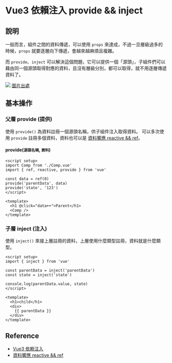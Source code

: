 # Vue3 依賴注入 provide && inject

## 說明

一般而言，組件之間的資料傳遞，可以使用 `props` 來達成，不過一旦層級過多的時候，`props` 就要逐層向下傳遞，會越來越麻煩且複雜。

而 `provide`、`inject` 可以解決這個問題，它可以提供一個「源頭」，子組件們可以藉由同一個源頭取得對應的資料，且沒有層級分別，都可以取得，就不用逐層傳遞資料了。

![](/Vue/img/provide-inject.png)
[圖片出處](https://cn.vuejs.org/guide/components/provide-inject.html#prop-drilling)

## 基本操作

### 父層 provide (提供)

使用 `provide()` 為資料註冊一個源頭名稱，供子組件注入取得資料。
可以多次使用 `provide` 註冊多個資料，資料也可以是 [資料響應 reactive && ref]。

#### provide(`源頭名稱`, `資料`)

```vue {6-7}
<script setup>
import Comp from './Comp.vue'
import { ref, reactive, provide } from 'vue'

const data = ref(0)
provide('parentData', data)
provide('state', '123')
</script>

<template>
  <h1 @click="data++">Parent</h1>
  <Comp />
</template>
```

### 子層 inject (注入)

使用 `inject()` 來接上層註冊的資料，上層使用什麼類型註冊，資料就是什麼類型。

```vue {4-5}
<script setup>
import { inject } from 'vue'

const parentData = inject('parentData')
const state = inject('state')

console.log(parentData.value, state)
</script>

<template>
  <h1>child</h1>
  <div>
    {{ parentData }}
  </div>
</template>
```

## Reference

[資料響應 reactive && ref]: /Vue/reactive-ref

- [Vue3 依赖注入](https://cn.vuejs.org/guide/components/provide-inject.html)
- [資料響應 reactive && ref]
